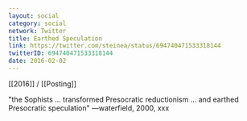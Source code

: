 ```yaml
---
layout: social
category: social
network: Twitter
title: Earthed Speculation
link: https://twitter.com/steinea/status/694740471533318144
twitterID: 694740471533318144
date: 2016-02-02
---
```


[[2016]] / [[Posting]]

"the Sophists ... transformed Presocratic reductionism ... and earthed Presocratic speculation" —waterfield, 2000, xxx
